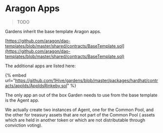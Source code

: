 # Aragon Apps

> TODO

Gardens inherit the base template Aragon apps.

[https://github.com/aragon/dao-templates/blob/master/shared/contracts/BaseTemplate.sol](https://github.com/aragon/dao-templates/blob/master/shared/contracts/BaseTemplate.sol)  


The additional apps are listed here:

{% embed url="https://github.com/1Hive/gardens/blob/master/packages/hardhat/contracts/appIds/AppIdsRinkeby.sol" %}



The only app an out of the box Garden needs to use from the base template is the Agent app. 

We actually create two instances of Agent, one for the Common Pool, and the other for treasury assets that are not part of the Common Pool \( assets which are held in another token or which are not distributable through conviction voting\).



